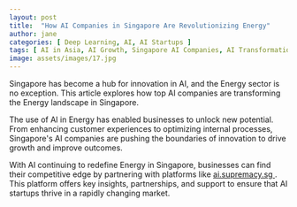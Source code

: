```yaml
---
layout: post
title:  "How AI Companies in Singapore Are Revolutionizing Energy"
author: jane
categories: [ Deep Learning, AI, AI Startups ]
tags: [ AI in Asia, AI Growth, Singapore AI Companies, AI Transformation ]
image: assets/images/17.jpg
---
```


Singapore has become a hub for innovation in AI, and the Energy sector is no exception. This article explores how top AI companies are transforming the Energy landscape in Singapore.

The use of AI in Energy has enabled businesses to unlock new potential. From enhancing customer experiences to optimizing internal processes, Singapore's AI companies are pushing the boundaries of innovation to drive growth and improve outcomes.

With AI continuing to redefine Energy in Singapore, businesses can find their competitive edge by partnering with platforms like <a href="https://ai.supremacy.sg" target="_blank"> ai.supremacy.sg </a>. This platform offers key insights, partnerships, and support to ensure that AI startups thrive in a rapidly changing market.

